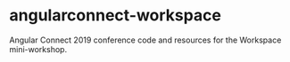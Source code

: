# angularconnect-workspace
Angular Connect 2019 conference code and resources for the Workspace mini-workshop.
